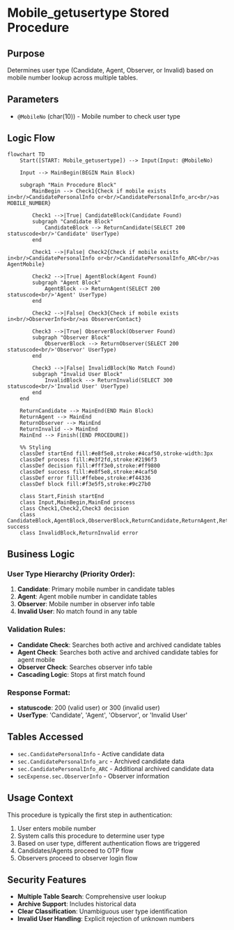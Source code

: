 # Mobile_getusertype Stored Procedure

## Purpose
Determines user type (Candidate, Agent, Observer, or Invalid) based on mobile number lookup across multiple tables.

## Parameters
- `@MobileNo` (char(10)) - Mobile number to check user type

## Logic Flow

```mermaid
flowchart TD
    Start([START: Mobile_getusertype]) --> Input(Input: @MobileNo)
    
    Input --> MainBegin(BEGIN Main Block)
    
    subgraph "Main Procedure Block"
        MainBegin --> Check1{Check if mobile exists in<br/>CandidatePersonalInfo or<br/>CandidatePersonalInfo_arc<br/>as MOBILE_NUMBER}
        
        Check1 -->|True| CandidateBlock(Candidate Found)
        subgraph "Candidate Block"
            CandidateBlock --> ReturnCandidate(SELECT 200 statuscode<br/>'Candidate' UserType)
        end
        
        Check1 -->|False| Check2{Check if mobile exists in<br/>CandidatePersonalInfo or<br/>CandidatePersonalInfo_ARC<br/>as AgentMobile}
        
        Check2 -->|True| AgentBlock(Agent Found)
        subgraph "Agent Block"
            AgentBlock --> ReturnAgent(SELECT 200 statuscode<br/>'Agent' UserType)
        end
        
        Check2 -->|False| Check3{Check if mobile exists in<br/>ObserverInfo<br/>as ObserverContact}
        
        Check3 -->|True| ObserverBlock(Observer Found)
        subgraph "Observer Block"
            ObserverBlock --> ReturnObserver(SELECT 200 statuscode<br/>'Observor' UserType)
        end
        
        Check3 -->|False| InvalidBlock(No Match Found)
        subgraph "Invalid User Block"
            InvalidBlock --> ReturnInvalid(SELECT 300 statuscode<br/>'Invalid User' UserType)
        end
    end
    
    ReturnCandidate --> MainEnd(END Main Block)
    ReturnAgent --> MainEnd
    ReturnObserver --> MainEnd
    ReturnInvalid --> MainEnd
    MainEnd --> Finish([END PROCEDURE])

    %% Styling
    classDef startEnd fill:#e8f5e8,stroke:#4caf50,stroke-width:3px
    classDef process fill:#e3f2fd,stroke:#2196f3
    classDef decision fill:#fff3e0,stroke:#ff9800
    classDef success fill:#e8f5e8,stroke:#4caf50
    classDef error fill:#ffebee,stroke:#f44336
    classDef block fill:#f3e5f5,stroke:#9c27b0
    
    class Start,Finish startEnd
    class Input,MainBegin,MainEnd process
    class Check1,Check2,Check3 decision
    class CandidateBlock,AgentBlock,ObserverBlock,ReturnCandidate,ReturnAgent,ReturnObserver success
    class InvalidBlock,ReturnInvalid error
```

## Business Logic

### User Type Hierarchy (Priority Order):
1. **Candidate**: Primary mobile number in candidate tables
2. **Agent**: Agent mobile number in candidate tables  
3. **Observer**: Mobile number in observer info table
4. **Invalid User**: No match found in any table

### Validation Rules:
- **Candidate Check**: Searches both active and archived candidate tables
- **Agent Check**: Searches both active and archived candidate tables for agent mobile
- **Observer Check**: Searches observer info table
- **Cascading Logic**: Stops at first match found

### Response Format:
- **statuscode**: 200 (valid user) or 300 (invalid user)
- **UserType**: 'Candidate', 'Agent', 'Observor', or 'Invalid User'

## Tables Accessed
- `sec.CandidatePersonalInfo` - Active candidate data
- `sec.CandidatePersonalInfo_arc` - Archived candidate data  
- `sec.CandidatePersonalInfo_ARC` - Additional archived candidate data
- `secExpense.sec.ObserverInfo` - Observer information

## Usage Context
This procedure is typically the first step in authentication:
1. User enters mobile number
2. System calls this procedure to determine user type
3. Based on user type, different authentication flows are triggered
4. Candidates/Agents proceed to OTP flow
5. Observers proceed to observer login flow

## Security Features
- **Multiple Table Search**: Comprehensive user lookup
- **Archive Support**: Includes historical data
- **Clear Classification**: Unambiguous user type identification
- **Invalid User Handling**: Explicit rejection of unknown numbers
